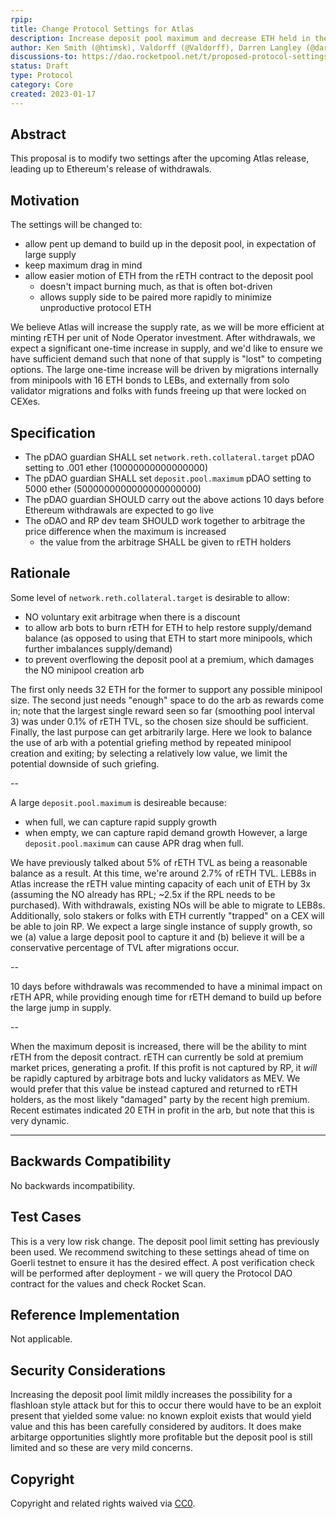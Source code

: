 ```yaml
---
rpip: 
title: Change Protocol Settings for Atlas 
description: Increase deposit pool maximum and decrease ETH held in the rETH contract
author: Ken Smith (@htimsk), Valdorff (@Valdorff), Darren Langley (@darrenlangley)
discussions-to: https://dao.rocketpool.net/t/proposed-protocol-settings-for-atlas-release/1367
status: Draft
type: Protocol
category: Core
created: 2023-01-17
---
```


## Abstract
This proposal is to modify two settings after the upcoming Atlas release, leading up to Ethereum's
release of withdrawals.

## Motivation
The settings will be changed to:
- allow pent up demand to build up in the deposit pool, in expectation of large supply
- keep maximum drag in mind
- allow easier motion of ETH from the rETH contract to the deposit pool
  - doesn't impact burning much, as that is often bot-driven
  - allows supply side to be paired more rapidly to minimize unproductive protocol ETH

We believe Atlas will increase the supply rate, as we will be more efficient at minting rETH per
unit of Node Operator investment. After withdrawals, we expect a significant one-time increase in supply,
and we'd like to ensure we have sufficient demand such that none of that supply is "lost" to
competing options. The large one-time increase will be driven by migrations internally from
minipools with 16 ETH bonds to LEBs, and externally from solo validator migrations and folks with 
funds freeing up that were locked on CEXes.

## Specification
- The pDAO guardian SHALL set `network.reth.collateral.target` pDAO setting to .001 ether (10000000000000000)
- The pDAO guardian SHALL set `deposit.pool.maximum` pDAO setting to 5000 ether (5000000000000000000000)
- The pDAO guardian SHOULD carry out the above actions 10 days before Ethereum withdrawals are expected to go live
- The oDAO and RP dev team SHOULD work together to arbitrage the price difference when the maximum is increased
  - the value from the arbitrage SHALL be given to rETH holders 

## Rationale
Some level of `network.reth.collateral.target` is desirable to allow:
- NO voluntary exit arbitrage when there is a discount
- to allow arb bots to burn rETH for ETH to help restore supply/demand balance (as opposed to using
  that ETH to start more minipools, which further imbalances supply/demand)
- to prevent overflowing the deposit pool at a premium, which damages the NO minipool creation arb

The first only needs 32 ETH for the former to support any possible minipool size. The second just
needs "enough" space to do the arb as rewards come in; note that the largest single reward seen so
far (smoothing pool interval 3) was under 0.1% of rETH TVL, so the chosen size should be sufficient.
Finally, the last purpose can get arbitrarily large. Here we look to balance the use of arb with a
potential griefing method by repeated minipool creation and exiting; by selecting a relatively low value,
we limit the potential downside of such griefing.

--

A large `deposit.pool.maximum` is desireable because:
- when full, we can capture rapid supply growth
- when empty, we can capture rapid demand growth
However, a large `deposit.pool.maximum` can cause APR drag when full.

We have previously talked about 5% of rETH TVL as being a reasonable balance as a result. At this
time, we're around 2.7% of rETH TVL. LEB8s in Atlas increase the rETH value minting capacity of each
unit of ETH by 3x (assuming the NO already has RPL; ~2.5x if the RPL needs to be purchased). With
withdrawals, existing NOs will be able to migrate to LEB8s. Additionally, solo stakers or folks with
ETH currently "trapped" on a CEX will be able to join RP. We expect a large single instance of
supply growth, so we (a) value a large deposit pool to capture it and (b) believe it will be a
conservative percentage of TVL after migrations occur.

--

10 days before withdrawals was recommended to have a minimal impact on rETH APR, while providing
enough time for rETH demand to build up before the large jump in supply.

--

When the maximum deposit is increased, there will be the ability to mint rETH from the deposit
contract. rETH can currently be sold at premium market prices, generating a profit. If this profit
is not captured by RP, it _will_ be rapidly captured by arbitrage bots and lucky validators as MEV.
We would prefer that this value be instead captured and returned to rETH holders, as the most likely
"damaged" party by the recent high premium. Recent estimates indicated 20 ETH in profit in the arb,
but note that this is very dynamic.

----------



## Backwards Compatibility
No backwards incompatibility.

## Test Cases
This is a very low risk change. The deposit pool limit setting has previously been used. We
recommend switching to these settings ahead of time on Goerli testnet to ensure it has the desired
effect. A post verification check will be performed after deployment - we will query the Protocol
DAO contract for the values and check Rocket Scan.

## Reference Implementation
Not applicable.

## Security Considerations
Increasing the deposit pool limit mildly increases the possibility for a flashloan style attack but
for this to occur there would have to be an exploit present that yielded some value: no known
exploit exists that would yield value and this has been carefully considered by auditors. It does
make arbitarge opportunities slightly more profitable but the deposit pool is still limited and so
these are very mild concerns.  

## Copyright
Copyright and related rights waived via [CC0](https://creativecommons.org/publicdomain/zero/1.0/).
